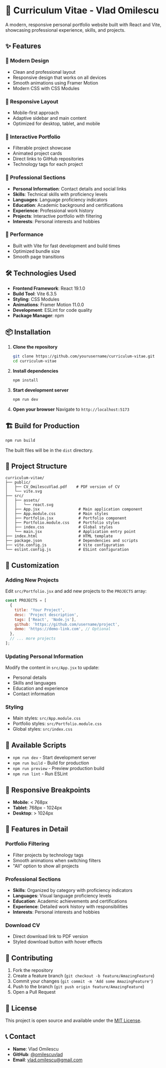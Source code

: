# 📄 Curriculum Vitae - Vlad Omilescu

A modern, responsive personal portfolio website built with React and Vite, showcasing professional experience, skills, and projects.

## ✨ Features

### 🎨 **Modern Design**
- Clean and professional layout
- Responsive design that works on all devices
- Smooth animations using Framer Motion
- Modern CSS with CSS Modules

### 📱 **Responsive Layout**
- Mobile-first approach
- Adaptive sidebar and main content
- Optimized for desktop, tablet, and mobile

### 🎯 **Interactive Portfolio**
- Filterable project showcase
- Animated project cards
- Direct links to GitHub repositories
- Technology tags for each project

### 📄 **Professional Sections**
- **Personal Information**: Contact details and social links
- **Skills**: Technical skills with proficiency levels
- **Languages**: Language proficiency indicators
- **Education**: Academic background and certifications
- **Experience**: Professional work history
- **Projects**: Interactive portfolio with filtering
- **Interests**: Personal interests and hobbies

### 🚀 **Performance**
- Built with Vite for fast development and build times
- Optimized bundle size
- Smooth page transitions

## 🛠️ Technologies Used

- **Frontend Framework**: React 19.1.0
- **Build Tool**: Vite 6.3.5
- **Styling**: CSS Modules
- **Animations**: Framer Motion 11.0.0
- **Development**: ESLint for code quality
- **Package Manager**: npm

## 📦 Installation

1. **Clone the repository**
   ```bash
   git clone https://github.com/yourusername/curriculum-vitae.git
   cd curriculum-vitae
   ```

2. **Install dependencies**
   ```bash
   npm install
   ```

3. **Start development server**
   ```bash
   npm run dev
   ```

4. **Open your browser**
   Navigate to `http://localhost:5173`

## 🏗️ Build for Production

```bash
npm run build
```

The built files will be in the `dist` directory.

## 📁 Project Structure

```
curriculum-vitae/
├── public/
│   ├── CV_OmilescuVlad.pdf    # PDF version of CV
│   └── vite.svg
├── src/
│   ├── assets/
│   │   └── react.svg
│   ├── App.jsx                 # Main application component
│   ├── App.module.css          # Main styles
│   ├── Portfolio.jsx           # Portfolio component
│   ├── Portfolio.module.css    # Portfolio styles
│   ├── index.css               # Global styles
│   └── main.jsx                # Application entry point
├── index.html                  # HTML template
├── package.json                # Dependencies and scripts
├── vite.config.js              # Vite configuration
└── eslint.config.js            # ESLint configuration
```

## 🎨 Customization

### Adding New Projects
Edit `src/Portfolio.jsx` and add new projects to the `PROJECTS` array:

```javascript
const PROJECTS = [
  {
    title: 'Your Project',
    desc: 'Project description',
    tags: ['React', 'Node.js'],
    github: 'https://github.com/username/project',
    demo: 'https://demo-link.com', // Optional
  },
  // ... more projects
];
```

### Updating Personal Information
Modify the content in `src/App.jsx` to update:
- Personal details
- Skills and languages
- Education and experience
- Contact information

### Styling
- Main styles: `src/App.module.css`
- Portfolio styles: `src/Portfolio.module.css`
- Global styles: `src/index.css`

## 🚀 Available Scripts

- `npm run dev` - Start development server
- `npm run build` - Build for production
- `npm run preview` - Preview production build
- `npm run lint` - Run ESLint

## 📱 Responsive Breakpoints

- **Mobile**: < 768px
- **Tablet**: 768px - 1024px
- **Desktop**: > 1024px

## 🎯 Features in Detail

### Portfolio Filtering
- Filter projects by technology tags
- Smooth animations when switching filters
- "All" option to show all projects

### Professional Sections
- **Skills**: Organized by category with proficiency indicators
- **Languages**: Visual language proficiency levels
- **Education**: Academic achievements and certifications
- **Experience**: Detailed work history with responsibilities
- **Interests**: Personal interests and hobbies

### Download CV
- Direct download link to PDF version
- Styled download button with hover effects

## 🤝 Contributing

1. Fork the repository
2. Create a feature branch (`git checkout -b feature/AmazingFeature`)
3. Commit your changes (`git commit -m 'Add some AmazingFeature'`)
4. Push to the branch (`git push origin feature/AmazingFeature`)
5. Open a Pull Request

## 📄 License

This project is open source and available under the [MIT License](LICENSE).

## 📞 Contact

- **Name**: Vlad Omilescu
- **GitHub**: [@omilescuvlad](https://github.com/omilescuvlad)
- **Email**: vlad.omilescu@gmail.com

